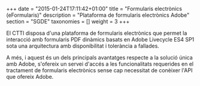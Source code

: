 +++
date        = "2015-01-24T17:11:42+01:00"
title       = "Formularis electrònics (eFormularis)"
description = "Plataforma de formularis electrònics Adobe"
section     = "SGDE"
taxonomies  = []
weight 		= 3
+++

El CTTI disposa d'una plataforma de formularis electrònics que permet la interacció amb formularis PDF dinàmics basats en Adobe Livecycle ES4 SP1 sota una arquitectura amb disponibilitat i tolerància a fallades.

A més, i aquest és un dels principals avantatges respecte a la solució única amb Adobe, s'ofereix un servei d'accés a les funcionalitats requerides en el tractament de formularis electrònics sense cap necessitat de conèixer l'API que ofereix Adobe.